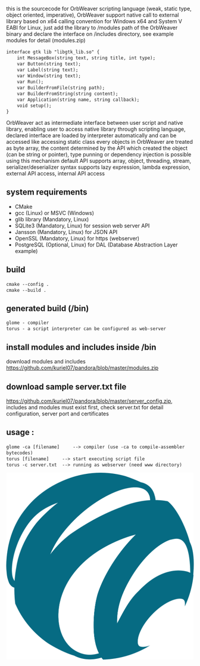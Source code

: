 this is the sourcecode for OrbWeaver scripting language (weak, static type, object oriented, imperative), OrbWeaver support native call to external library based on x64 calling convention for Windows x64 and System V EABI for Linux, just add the library to /modules path of the OrbWeaver binary and declare the interface on /includes directory, see example modules for detail (modules.zip)

    interface gtk lib "libgtk_lib.so" {
        int MessageBox(string text, string title, int type);
        var Button(string text);
        var Label(string text);
        var Window(string text);
        var Run();
        var BuilderFromFile(string path);
        var BuilderFromString(string content);
        var Application(string name, string callback);
        void setup();
    }

OrbWeaver act as intermediate interface between user script and native library, enabling user to access native library through scripting language, declared interface are loaded by interpreter automatically and can be accessed like accessing static class
every objects in OrbWeaver are treated as byte array, the content determined by the API which created the object (can be string or pointer), type punning or dependency injection is possible using this mechanism
default API supports array, object, threading, stream, serializer/deserializer
syntax supports lazy expression, lambda expression, external API access, internal API access

## system requirements
* CMake
* gcc (Linux) or MSVC (Windows)
* glib library (Mandatory, Linux)
* SQLite3 (Mandatory, Linux) for session web server API
* Jansson (Mandatory, Linux) for JSON API
* OpenSSL (Mandatory, Linux) for https (webserver)
* PostgreSQL (Optional, Linux) for DAL (Database Abstraction Layer example)

## build
    cmake --config .
    cmake --build .

## generated build (/bin)
    glome - compiler
    torus - a script interpreter can be configured as web-server

## install modules and includes inside /bin
download modules and includes
https://github.com/kuriel07/pandora/blob/master/modules.zip

## download sample server.txt file
https://github.com/kuriel07/pandora/blob/master/server_config.zip, includes and modules must exist first, check server.txt for detail configuration, server port and certificates


## usage :
    glome -ca [filename]     --> compiler (use -ca to compile-assembler bytecodes)
    torus [filename]     --> start executing script file
    torus -c server.txt  --> running as webserver (need www directory)

![OrbWeaver](https://raw.githubusercontent.com/kuriel07/pandora/master/orbweaver_final.png "OrbWeaver logo") 




